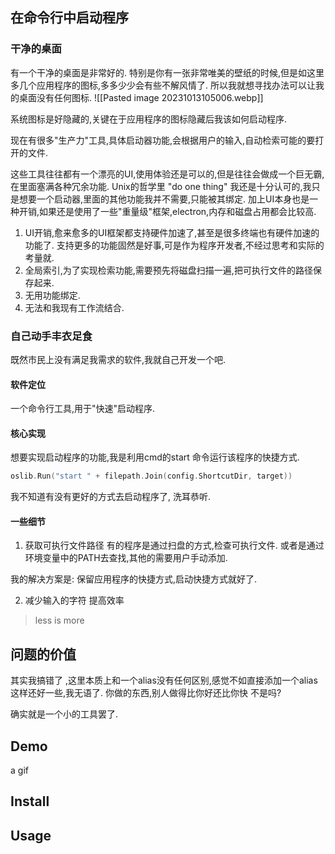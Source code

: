 
## 在命令行中启动程序

### 干净的桌面

有一个干净的桌面是非常好的. 特别是你有一张非常唯美的壁纸的时候,但是如这里多几个应用程序的图标,多多少少会有些不解风情了. 所以我就想寻找办法可以让我的桌面没有任何图标.
![[Pasted image 20231013105006.webp]]


系统图标是好隐藏的,关键在于应用程序的图标隐藏后我该如何启动程序. 

现在有很多"生产力"工具,具体启动器功能,会根据用户的输入,自动检索可能的要打开的文件. 

这些工具往往都有一个漂亮的UI,使用体验还是可以的,但是往往会做成一个巨无霸,在里面塞满各种冗余功能. Unix的哲学里 "do one thing" 我还是十分认可的,我只是想要一个启动器,里面的其他功能我并不需要,只能被其绑定. 加上UI本身也是一种开销,如果还是使用了一些"重量级"框架,electron,内存和磁盘占用都会比较高. 

1. UI开销,愈来愈多的UI框架都支持硬件加速了,甚至是很多终端也有硬件加速的功能了. 支持更多的功能固然是好事,可是作为程序开发者,不经过思考和实际的考量就.
2. 全局索引,为了实现检索功能,需要预先将磁盘扫描一遍,把可执行文件的路径保存起来.
3. 无用功能绑定. 
4. 无法和我现有工作流结合. 

### 自己动手丰衣足食

既然市民上没有满足我需求的软件,我就自己开发一个吧. 

#### 软件定位

一个命令行工具,用于"快速"启动程序. 

#### 核心实现

想要实现启动程序的功能,我是利用cmd的start 命令运行该程序的快捷方式. 

```go
oslib.Run("start " + filepath.Join(config.ShortcutDir, target))
```

我不知道有没有更好的方式去启动程序了, 洗耳恭听. 

#### 一些细节

1. 获取可执行文件路径
有的程序是通过扫盘的方式,检查可执行文件. 或者是通过环境变量中的PATH去查找,其他的需要用户手动添加. 

我的解决方案是: 保留应用程序的快捷方式,启动快捷方式就好了.

2. 减少输入的字符 提高效率
> less is more 



## 问题的价值 

其实我搞错了 ,这里本质上和一个alias没有任何区别,感觉不如直接添加一个alias这样还好一些,我无语了. 你做的东西,别人做得比你好还比你快 不是吗? 

确实就是一个小的工具罢了.
## Demo

a gif 


## Install 


## Usage


